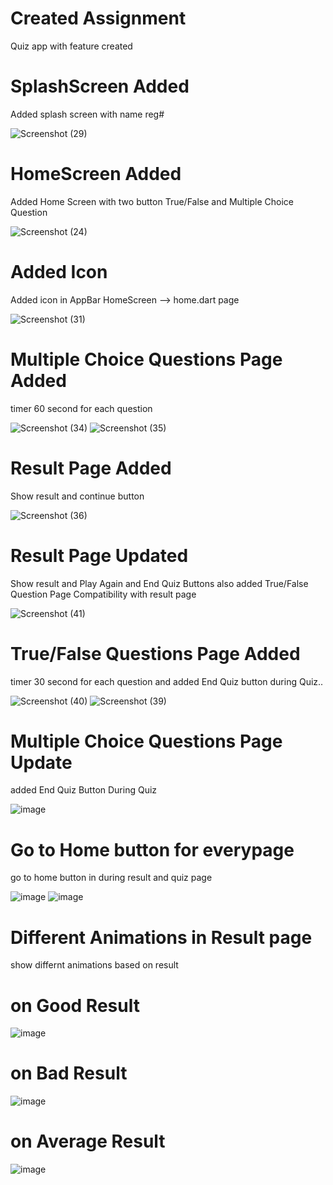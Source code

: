 # Created Assignment 
Quiz app with feature created

# SplashScreen Added
Added splash screen with name reg#

![Screenshot (29)](https://user-images.githubusercontent.com/79256743/115293974-71598280-a171-11eb-97d4-4a10a01483d7.png)


# HomeScreen Added
Added Home Screen with two button True/False and Multiple Choice Question

![Screenshot (24)](https://user-images.githubusercontent.com/79256743/115224304-236b5d00-a126-11eb-9b5f-0e32e9c4e279.png)

# Added Icon 
Added icon in AppBar HomeScreen --> home.dart page

![Screenshot (31)](https://user-images.githubusercontent.com/79256743/115383651-8a087d80-a1ef-11eb-97a0-30af2c7696e4.png)


# Multiple Choice Questions Page Added
 timer 60 second for each question

![Screenshot (34)](https://user-images.githubusercontent.com/79256743/115397559-aca29280-a1ff-11eb-84e1-5cddfbb6031b.png)
![Screenshot (35)](https://user-images.githubusercontent.com/79256743/115397587-b1ffdd00-a1ff-11eb-90f3-9103d940d00c.png)


# Result Page Added 
Show result and continue button

![Screenshot (36)](https://user-images.githubusercontent.com/79256743/115397761-e2e01200-a1ff-11eb-8508-8e27f22874f9.png)

# Result Page Updated
Show result and Play Again and End Quiz Buttons
also added True/False Question Page Compatibility with result page

![Screenshot (41)](https://user-images.githubusercontent.com/79256743/115527065-22633880-a2aa-11eb-83d4-bf323c9b6019.png)

# True/False Questions Page Added
timer 30 second for each question and added End Quiz button during Quiz..

![Screenshot (40)](https://user-images.githubusercontent.com/79256743/115527187-44f55180-a2aa-11eb-9f1f-1d7c4f6992fe.png)
![Screenshot (39)](https://user-images.githubusercontent.com/79256743/115527205-49ba0580-a2aa-11eb-87bd-3a8a00e5b2d2.png)

# Multiple Choice Questions Page Update
 added End Quiz Button During Quiz
 
![image](https://user-images.githubusercontent.com/79256743/115527630-ac130600-a2aa-11eb-8799-3e3500f203ae.png)

# Go to Home button for everypage
go to home button in during result and quiz page

![image](https://user-images.githubusercontent.com/79256743/115533995-c0f29800-a2b0-11eb-95b6-f657f0940162.png)
![image](https://user-images.githubusercontent.com/79256743/115534286-1169f580-a2b1-11eb-8d4b-72345ca5a841.png)


# Different Animations in Result page 
show differnt animations based on result

# on Good Result
![image](https://user-images.githubusercontent.com/79256743/115534629-69086100-a2b1-11eb-97f0-6ea1bc342e1f.png)
# on Bad Result
![image](https://user-images.githubusercontent.com/79256743/115534839-a0770d80-a2b1-11eb-9be7-6abd15673ba2.png)
# on Average Result
![image](https://user-images.githubusercontent.com/79256743/115534944-b7b5fb00-a2b1-11eb-80d4-b056cf8b7580.png)



